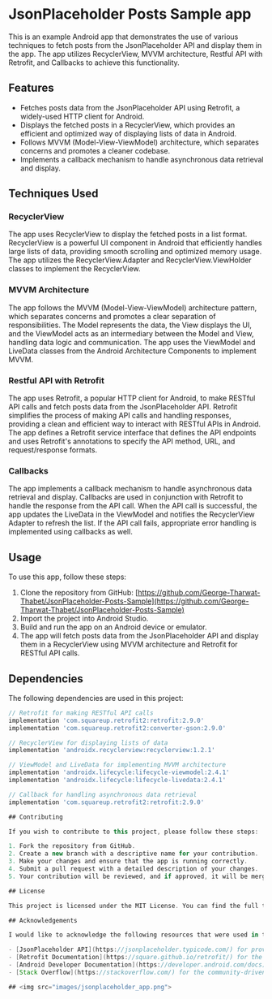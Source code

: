# JsonPlaceholder Posts Sample app

This is an example Android app that demonstrates the use of various techniques to fetch posts from the JsonPlaceholder API and display them in the app. The app utilizes RecyclerView, MVVM architecture, Restful API with Retrofit, and Callbacks to achieve this functionality.

## Features

- Fetches posts data from the JsonPlaceholder API using Retrofit, a widely-used HTTP client for Android.
- Displays the fetched posts in a RecyclerView, which provides an efficient and optimized way of displaying lists of data in Android.
- Follows MVVM (Model-View-ViewModel) architecture, which separates concerns and promotes a cleaner codebase.
- Implements a callback mechanism to handle asynchronous data retrieval and display.

## Techniques Used

### RecyclerView

The app uses RecyclerView to display the fetched posts in a list format. RecyclerView is a powerful UI component in Android that efficiently handles large lists of data, providing smooth scrolling and optimized memory usage. The app utilizes the RecyclerView.Adapter and RecyclerView.ViewHolder classes to implement the RecyclerView.

### MVVM Architecture

The app follows the MVVM (Model-View-ViewModel) architecture pattern, which separates concerns and promotes a clear separation of responsibilities. The Model represents the data, the View displays the UI, and the ViewModel acts as an intermediary between the Model and View, handling data logic and communication. The app uses the ViewModel and LiveData classes from the Android Architecture Components to implement MVVM.

### Restful API with Retrofit

The app uses Retrofit, a popular HTTP client for Android, to make RESTful API calls and fetch posts data from the JsonPlaceholder API. Retrofit simplifies the process of making API calls and handling responses, providing a clean and efficient way to interact with RESTful APIs in Android. The app defines a Retrofit service interface that defines the API endpoints and uses Retrofit's annotations to specify the API method, URL, and request/response formats.

### Callbacks

The app implements a callback mechanism to handle asynchronous data retrieval and display. Callbacks are used in conjunction with Retrofit to handle the response from the API call. When the API call is successful, the app updates the LiveData in the ViewModel and notifies the RecyclerView Adapter to refresh the list. If the API call fails, appropriate error handling is implemented using callbacks as well.

## Usage

To use this app, follow these steps:

1. Clone the repository from GitHub: [https://github.com/George-Tharwat-Thabet/JsonPlaceholder-Posts-Sample](https://github.com/George-Tharwat-Thabet/JsonPlaceholder-Posts-Sample)
2. Import the project into Android Studio.
3. Build and run the app on an Android device or emulator.
4. The app will fetch posts data from the JsonPlaceholder API and display them in a RecyclerView using MVVM architecture and Retrofit for RESTful API calls.

## Dependencies

The following dependencies are used in this project:

```groovy
// Retrofit for making RESTful API calls
implementation 'com.squareup.retrofit2:retrofit:2.9.0'
implementation 'com.squareup.retrofit2:converter-gson:2.9.0'

// RecyclerView for displaying lists of data
implementation 'androidx.recyclerview:recyclerview:1.2.1'

// ViewModel and LiveData for implementing MVVM architecture
implementation 'androidx.lifecycle:lifecycle-viewmodel:2.4.1'
implementation 'androidx.lifecycle:lifecycle-livedata:2.4.1'

// Callback for handling asynchronous data retrieval
implementation 'com.squareup.retrofit2:retrofit:2.9.0'

## Contributing

If you wish to contribute to this project, please follow these steps:

1. Fork the repository from GitHub.
2. Create a new branch with a descriptive name for your contribution.
3. Make your changes and ensure that the app is running correctly.
4. Submit a pull request with a detailed description of your changes.
5. Your contribution will be reviewed, and if approved, it will be merged into the main branch.

## License

This project is licensed under the MIT License. You can find the full text of the license in the [LICENSE](LICENSE) file.

## Acknowledgements

I would like to acknowledge the following resources that were used in the development of this app:

- [JsonPlaceholder API](https://jsonplaceholder.typicode.com/) for providing the posts data used in this example.
- [Retrofit Documentation](https://square.github.io/retrofit/) for the comprehensive documentation on using Retrofit for RESTful API calls.
- [Android Developer Documentation](https://developer.android.com/docs) for the official documentation on Android app development, including RecyclerView, MVVM architecture, and LiveData.
- [Stack Overflow](https://stackoverflow.com/) for the community-driven support and insights provided by fellow developers.

## <img src="images/jsonplaceholder_app.png">
